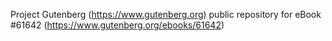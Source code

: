 Project Gutenberg (https://www.gutenberg.org) public repository for eBook #61642 (https://www.gutenberg.org/ebooks/61642)
